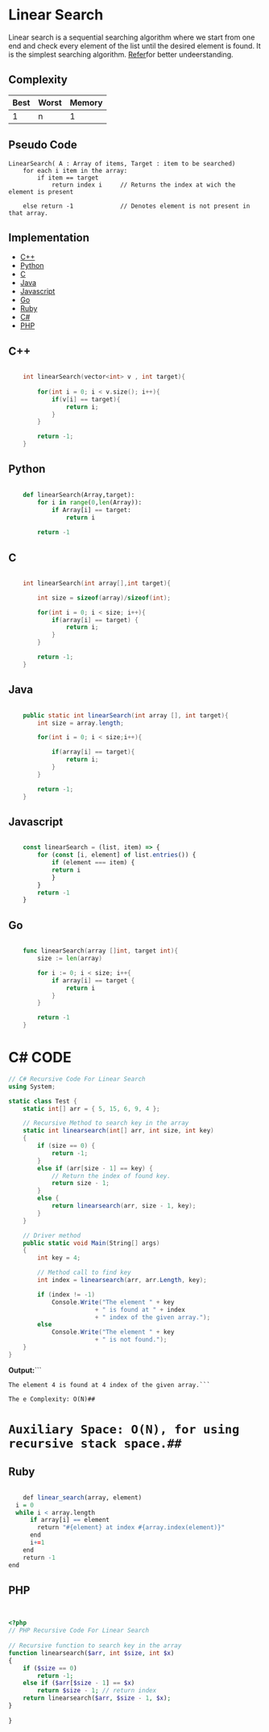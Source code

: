 # Linear Search

Linear search is a sequential searching algorithm where we start from one end and check every element of the list until the desired element is found. It is the simplest searching algorithm.
[Refer](https://www.programiz.com/dsa/linear-search)for better undeerstanding.

## Complexity
| Best | Worst | Memory |
|------|-------|--------|
|  1   |   n   | 1      |

## Pseudo Code
```
LinearSearch( A : Array of items, Target : item to be searched)
    for each i item in the array:
        if item == target
            return index i     // Returns the index at wich the element is present
    
    else return -1             // Denotes element is not present in that array.

```

## Implementation

* [C++](#cpp)
* [Python](#py)
* [C](#c)
* [Java](#java)
* [Javascript](#js)
* [Go](#go)
* [Ruby](#ruby)
* [C#](#csherp)
* [PHP](#PHP)


## C++
```cpp

    int linearSearch(vector<int> v , int target){
        
        for(int i = 0; i < v.size(); i++){
            if(v[i] == target){
                return i;
            }
        }

        return -1;
    }

```

## Python
```py

    def linearSearch(Array,target):
        for i in range(0,len(Array)):
            if Array[i] == target:
                return i
        
        return -1

```

## C
```c

    int linearSearch(int array[],int target){

        int size = sizeof(array)/sizeof(int);

        for(int i = 0; i < size; i++){
            if(array[i] == target) {
                return i;
            }
        }

        return -1;
    }

```

## Java
```java

    public static int linearSearch(int array [], int target){
        int size = array.length;

        for(int i = 0; i < size;i++){

            if(array[i] == target){
                return i;
            }
        }

        return -1;
    }

```

## Javascript
```js

    const linearSearch = (list, item) => {
        for (const [i, element] of list.entries()) {
            if (element === item) {
            return i
            }
        }
        return -1
    }

```

## Go
```go

    func linearSearch(array []int, target int){
        size := len(array)

        for i := 0; i < size; i++{
            if array[i] == target {
                return i
            }
        }

        return -1
    }

```
# C# CODE
```csharp
// C# Recursive Code For Linear Search
using System;

static class Test {
	static int[] arr = { 5, 15, 6, 9, 4 };

	// Recursive Method to search key in the array
	static int linearsearch(int[] arr, int size, int key)
	{
		if (size == 0) {
			return -1;
		}
		else if (arr[size - 1] == key) {
			// Return the index of found key.
			return size - 1;
		}
		else {
			return linearsearch(arr, size - 1, key);
		}
	}

	// Driver method
	public static void Main(String[] args)
	{
		int key = 4;

		// Method call to find key
		int index = linearsearch(arr, arr.Length, key);

		if (index != -1)
			Console.Write("The element " + key
						+ " is found at " + index
						+ " index of the given array.");
		else
			Console.Write("The element " + key
						+ " is not found.");
	}
}

```
   **Output:**```
   ```
The element 4 is found at 4 index of the given array.```
```
```
The e Complexity: O(N)##
```
```Auxiliary Space: O(N), for using recursive stack space.##```
=======
## Ruby
```r

    def linear_search(array, element)
  i = 0
  while i < array.length
      if array[i] == element
        return "#{element} at index #{array.index(element)}"
      end
      i+=1
    end
    return -1
end

```
## PHP
```php


<?php
// PHP Recursive Code For Linear Search
 
// Recursive function to search key in the array
function linearsearch($arr, int $size, int $x)
{
    if ($size == 0)
        return -1;
    else if ($arr[$size - 1] == $x)
        return $size - 1; // return index
    return linearsearch($arr, $size - 1, $x);
}
 
}
```

